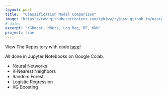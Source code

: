 ```yaml
---
layout: post
title:  "Classification Model Comparison"
image: "https://raw.githubusercontent.com/tykiww/tykiww.github.io/master/img/classification/Screen%20Shot%202018-11-14%20at%203.01.53%20PM.png?token=AjQRCqfwABWaPKKSYp1k5MXjMs1bXUNDks5cZHBPwA%3D%3D"
# date:
excerpt: "XGBoost, NNets, Log Reg, RF, KNN"
project: true
---
```


View The Repository with code [here](https://github.com/tykiww/projectpage/tree/master/Finished/EEG-Classification)!

All done in Jupyter Notebooks on Google Colab.

- Neural Networks
- K-Nearest Neighbors
- Random Forest
- Logistic Regression
- XG Boosting


